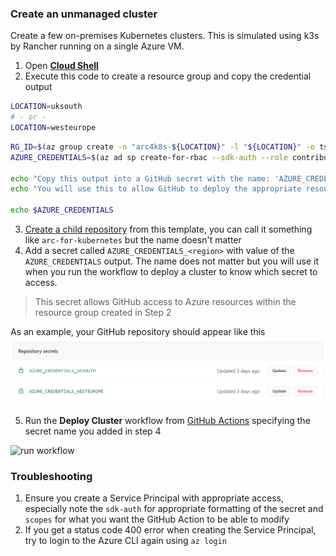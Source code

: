 ### Create an unmanaged cluster

Create a few on-premises Kubernetes clusters. This is simulated using k3s by Rancher running on a single Azure VM.

1. Open [**Cloud Shell**](https://shell.azure.com/)
2. Execute this code to create a resource group and copy the credential output

```bash
LOCATION=uksouth
# - or -
LOCATION=westeurope
```

```bash
RG_ID=$(az group create -n "arc4k8s-${LOCATION}" -l "${LOCATION}" -o tsv --query 'id')
AZURE_CREDENTIALS=$(az ad sp create-for-rbac --sdk-auth --role contributor --scopes $RG_ID)

echo "Copy this output into a GitHub secret with the name: 'AZURE_CREDENTIALS_${LOCATION^^}'"
echo "You will use this to allow GitHub to deploy the appropriate resources"

echo $AZURE_CREDENTIALS

```

3. [Create a child repository](//github.com/jasoncabot-ms/arc-for-kubernetes/generate) from this template, you can call it something like `arc-for-kubernetes` but the name doesn't matter
4. Add a secret called `AZURE_CREDENTIALS_<region>` with value of the `AZURE_CREDENTIALS` output. The name does not matter but you will use it when you run the workflow to deploy a cluster to know which secret to access.
> This secret allows GitHub access to Azure resources within the resource group created in Step 2

As an example, your GitHub repository should appear like this
![Secret values](secret_example.png)

5. Run the **Deploy Cluster** workflow from [GitHub Actions](../../actions) specifying the secret name you added in step 4

![run workflow](https://user-images.githubusercontent.com/51163690/127536787-11b0f118-e368-43c6-8926-61fcda7acbda.png)


### Troubleshooting

1. Ensure you create a Service Principal with appropriate access, especially note the `sdk-auth` for appropriate formatting of the secret and `scopes` for what you want the GitHub Action to be able to modify
2. If you get a status code 400 error when creating the Service Principal, try to login to the Azure CLI again using `az login`
